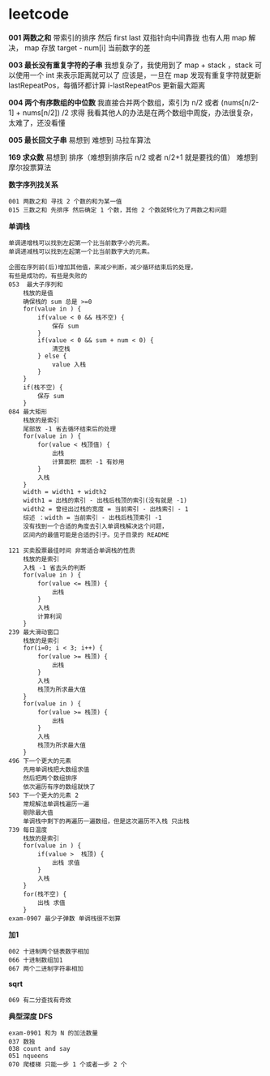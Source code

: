 # leetcode

**001 两数之和**
    带索引的排序 然后 first last 双指针向中间靠拢
    也有人用 map 解决， map 存放 target - num[i] 当前数字的差

**003 最长没有重复字符的子串**
    我想复杂了，我使用到了 map + stack ，stack 可以使用一个 int 来表示距离就可以了
    应该是，一旦在 map 发现有重复字符就更新 lastRepeatPos，每循环都计算 i-lastRepeatPos 更新最大距离

**004 两个有序数组的中位数**
    我直接合并两个数组，索引为 n/2 或者 (nums[n/2-1] + nums[n/2]) /2 求得
    我看其他人的办法是在两个数组中周旋，办法很复杂，太难了，还没看懂

**005 最长回文子串**
    易想到 
    难想到 马拉车算法

**169 求众数**
    易想到 排序（难想到排序后 n/2 或者 n/2+1 就是要找的值）
    难想到 摩尔投票算法

**数字序列找关系**
```
001 两数之和 寻找 2 个数的和为某一值
015 三数之和 先排序 然后确定 1 个数，其他 2 个数就转化为了两数之和问题
```

**单调栈**
```
单调递增栈可以找到左起第一个比当前数字小的元素。
单调递减栈可以找到左起第一个比当前数字大的元素。
```
```
企图在序列前(后)增加其他值，来减少判断，减少循环结束后的处理，
有些是成功的，有些是失败的
053  最大子序列和
    栈放的是值
    确保栈的 sum 总是 >=0 
    for(value in ) {
        if(value < 0 && 栈不空) {
            保存 sum
        } 
        if(value < 0 && sum + num < 0) {
            清空栈
        } else {
            value 入栈
        }
    }
    if(栈不空) {
        保存 sum
    }
084 最大矩形
    栈放的是索引
    尾部放 -1 省去循环结束后的处理
    for(value in ) {
        for(value < 栈顶值) {
            出栈
            计算面积 面积 -1 有妙用
        }
        入栈
    }
    width = width1 + width2 
    width1 = 出栈的索引 - 出栈后栈顶的索引(没有就是 -1)
    width2 = 曾经出过栈的宽度 = 当前索引 - 出栈索引 - 1
    综述 ：width = 当前索引 - 出栈后栈顶索引 -1
    没有找到一个合适的角度去引入单调栈解决这个问题，
    区间内的最值可能是合适的引子。见子目录的 README

121 买卖股票最佳时间 非常适合单调栈的性质
    栈放的是索引
    入栈 -1 省去头的判断
    for(value in ) {
        for(value <= 栈顶) {
            出栈
        }
        入栈
        计算利润
    }
239 最大滑动窗口
    栈放的是索引
    for(i=0; i < 3; i++) {
        for(value >= 栈顶) {
            出栈
        }
        入栈
        栈顶为所求最大值
    }
    for(value in ) {
        for(value >= 栈顶) {
            出栈
        }
        入栈
        栈顶为所求最大值
    }
496 下一个更大的元素
    先用单调栈把大数组求值
    然后把两个数组排序
    依次遍历有序的数组就快了
503 下一个更大的元素 2
    常规解法单调栈遍历一遍
    剔除最大值
    单调栈中剩下的再遍历一遍数组，但是这次遍历不入栈 只出栈 
739 每日温度
    栈放的是索引
    for(value in ) {
        if(value >  栈顶) {
            出栈 求值
        }
        入栈
    }
    for(栈不空) {
        出栈 求值
    }
exam-0907 最少子弹数 单调栈很不划算
```

**加1**
```
002 十进制两个链表数字相加
066 十进制数组加1
067 两个二进制字符串相加
```


**sqrt**
```
069 有二分查找有奇效
```

**典型深度 DFS**
```
exam-0901 和为 N 的加法数量
037 数独
038 count and say
051 nqueens
070 爬楼梯 只能一步 1 个或者一步 2 个
```
